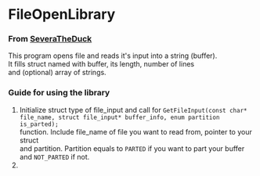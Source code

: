 # FileOpenLibrary
### From [SeveraTheDuck](https://github.com/SeveraTheDuck)

This program opens file and reads it's input into a string (buffer).\
It fills struct named with buffer, its length, number of lines \
and (optional) array of strings.

### Guide for using the library

1. Initialize struct type of file_input and call for
```GetFileInput(const char* file_name, struct file_input* buffer_info, enum partition is_parted);```\
    function. Include file_name of file you want to read from, pointer to your struct\
    and partition. Partition equals to ```PARTED``` if you want to part your buffer\
    and ```NOT_PARTED``` if not.
2.
